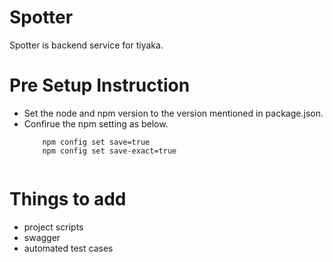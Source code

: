 # Spotter
Spotter is backend service for tiyaka.

# Pre Setup Instruction
<ul>
  <li>Set the node and npm version to the version mentioned in package.json.</li>
  <li> Confirue the npm setting as below. </li>
  <code>
    npm config set save=true
    npm config set save-exact=true
  </code>
</ul>

# Things to add
<ul>
  <li>project scripts</li>
  <li>swagger</li>
  <li>automated test cases</li>
</ul>